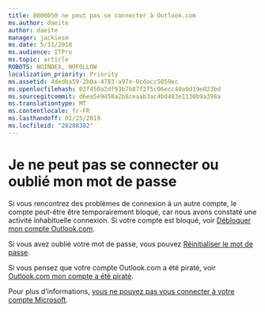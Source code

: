 ```yaml
---
title: 8000050 ne peut pas se connecter à Outlook.com
ms.author: daeite
author: daeite
manager: jackiesm
ms.date: 5/31/2018
ms.audience: ITPro
ms.topic: article
ROBOTS: NOINDEX, NOFOLLOW
localization_priority: Priority
ms.assetid: 4dedba59-2b0a-4783-a97e-0cdacc5059ec
ms.openlocfilehash: 02f450a2df93b7b87f2f5c06ecc40a9d19e023bd
ms.sourcegitcommit: d6ea5e9458a2b8ceaab3ac4bd483e1130b9a398a
ms.translationtype: MT
ms.contentlocale: fr-FR
ms.lasthandoff: 01/15/2019
ms.locfileid: "28288382"
---
```

# <a name="i-cant-sign-in-or-forgot-my-password"></a>Je ne peut pas se connecter ou oublié mon mot de passe

Si vous rencontrez des problèmes de connexion à un autre compte, le compte peut-être être temporairement bloqué, car nous avons constaté une activité inhabituelle connexion. Si votre compte est bloqué, voir [Débloquer mon compte Outlook.com](https://go.microsoft.com/fwlink/p/?linkid=2001800&amp;clcid=0x409).
  
Si vous avez oublié votre mot de passe, vous pouvez [Réinitialiser le mot de passe](https://go.microsoft.com/fwlink/p/?linkid=841909).
  
Si vous pensez que votre compte Outlook.com a été piraté, voir [Outlook.com mon compte a été piraté](https://go.microsoft.com/fwlink/p/?linkid=874366).
  
Pour plus d’informations, [vous ne pouvez pas vous connecter à votre compte Microsoft](https://go.microsoft.com/fwlink/p/?linkid=842227).
  

